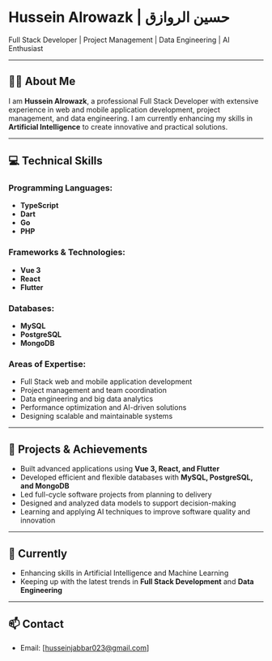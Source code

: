 # Hussein Alrowazk | حسين الروازق

Full Stack Developer | Project Management | Data Engineering | AI Enthusiast

---

## 🧑‍💻 About Me
I am **Hussein Alrowazk**, a professional Full Stack Developer with extensive experience in web and mobile application development, project management, and data engineering. I am currently enhancing my skills in **Artificial Intelligence** to create innovative and practical solutions.

---

## 💻 Technical Skills

### Programming Languages:
- **TypeScript**
- **Dart**
- **Go**
- **PHP**

### Frameworks & Technologies:
- **Vue 3**
- **React**
- **Flutter**

### Databases:
- **MySQL**
- **PostgreSQL**
- **MongoDB**

### Areas of Expertise:
- Full Stack web and mobile application development
- Project management and team coordination
- Data engineering and big data analytics
- Performance optimization and AI-driven solutions
- Designing scalable and maintainable systems

---

## 🚀 Projects & Achievements
- Built advanced applications using **Vue 3, React, and Flutter**  
- Developed efficient and flexible databases with **MySQL, PostgreSQL, and MongoDB**  
- Led full-cycle software projects from planning to delivery  
- Designed and analyzed data models to support decision-making  
- Learning and applying AI techniques to improve software quality and innovation

---

## 🌱 Currently
- Enhancing skills in Artificial Intelligence and Machine Learning  
- Keeping up with the latest trends in **Full Stack Development** and **Data Engineering**

---

## 📫 Contact
- Email: [husseinjabbar023@gmail.com]  

